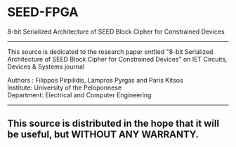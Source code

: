 # SEED-FPGA
8-bit Serialized Architecture of SEED Block Cipher for Constrained Devices

------------------------------------------------------------------------------------------------
This source is dedicated to the research paper enttled "8-bit Serialized Architecture of SEED Block Cipher for Constrained Devices" on IET Circuits, Devices & Systems journal

Authors : Filippos Pirpilidis, Lampros Pyrgas and Paris Kitsos                            
Institute: University of the Peloponnese                                                  
Department: Electrical and Computer Engineering                                          
--                                                                                            --
This source is distributed in the hope that it will be useful, but WITHOUT ANY WARRANTY.
------------------------------------------------------------------------------------------------
